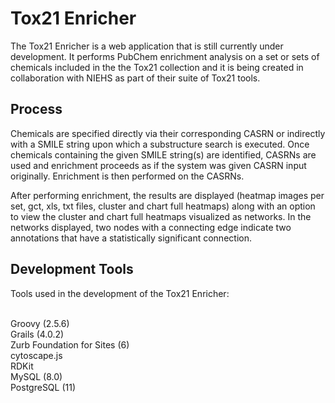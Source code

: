 <h1>Tox21 Enricher</h1>
The Tox21 Enricher is a web application that is still currently under development. It performs PubChem enrichment analysis on a set or sets of chemicals included in the the Tox21 collection and it is being created in collaboration with NIEHS as part of their suite of Tox21 tools.

<h2>Process</h2>
Chemicals are specified directly via their corresponding CASRN or indirectly with a SMILE string upon which a substructure search is executed. Once chemicals containing the given SMILE string(s) are identified, CASRNs are used and enrichment proceeds as if the system was given CASRN input originally. Enrichment is then performed on the CASRNs.

After performing enrichment, the results are displayed (heatmap images per set, gct, xls, txt files, cluster and chart full heatmaps) along with an option to view the cluster and chart full heatmaps visualized as networks. In the networks displayed, two nodes with a connecting edge indicate two annotations that have a statistically significant connection.

<h2>Development Tools</h2>
Tools used in the development of the Tox21 Enricher:

<br/>Groovy (2.5.6)
<br/>Grails (4.0.2)
<br/>Zurb Foundation for Sites (6)
<br/>cytoscape.js
<br/>RDKit
<br/>MySQL (8.0)
<br/>PostgreSQL (11)
